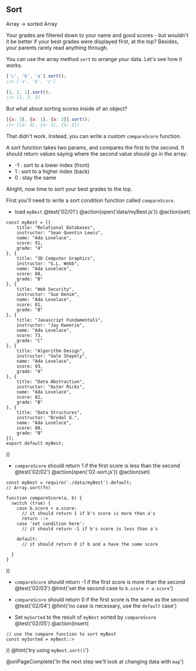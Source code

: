 ## Sort
Array -> sorted Array

Your grades are filtered down to your name and good scores - but wouldn't it be better if your best grades were displayed first, at the top? Besides, your parents rarely read anything through.

You can use the array method `sort` to arrange your data. Let's see how it works.

```js
['c', 'b', 'a'].sort();
//> ['a', 'b', 'c']

[3, 2, 1].sort();
//> [1, 2, 3]
```

But what about sorting scores inside of an object?

```js
[{a: 3}, {a: 1}, {a: 2}].sort();
//> [{a: 3}, {a: 1}, {a: 2}]
```

That didn't work. Instead, you can write a custom `compareScore` function.

A sort function takes two params, and compares the first to the second. It should return values saying where the second value should go in the array:

  * -1 : sort to a lower index (front)
  * 1 : sort to a higher index (back)
  * 0 : stay the same

Alright, now time to sort your best grades to the top.

First you'll need to write a sort condition function called `compareScore`.

+ load `myBest`
@test('02/01')
@action(open('data/myBest.js'))
@action(set(
```
const myBest = [{
	title: "Relational Databases",
	instructor: "Sean Quentin Lewis",
	name: "Ada Lovelace",
	score: 91,
	grade: "A"
}, {
	title: "3D Computer Graphics",
	instructor: "G.L. Webb",
	name: "Ada Lovelace",
	score: 88,
	grade: "B"
}, {
	title: "Web Security",
	instructor: "Sue Denim",
	name: "Ada Lovelace",
	score: 81,
	grade: "B"
}, {
	title: "Javascript Fundamentals",
	instructor: "Jay Kweerie",
	name: "Ada Lovelace",
	score: 73,
	grade: "C"
}, {
	title: "Algorithm Design",
	instructor: "Gale Shapely",
	name: "Ada Lovelace",
	score: 93,
	grade: "A"
}, {
	title: "Data Abstraction",
	instructor: "Aster Ricks",
	name: "Ada Lovelace",
	score: 82,
	grade: "B"
}, {
	title: "Data Structures",
	instructor: "Brodal Q.",
	name: "Ada Lovelace",
	score: 88,
	grade: "B"
}];
export default myBest;
```
))

+ `compareScore` should return 1 if the first score is less than the second
@test('02/02')
@action(open('02-sort.js'))
@action(set(
```
const myBest = require('./data/myBest').default;
// Array.sort(fn)

function compareScore(a, b) {
  switch (true) {
    case b.score > a.score:
      // it should return 1 if b's score is more than a's
      return ::>
    case 'set condition here':
      // it should return -1 if b's score is less than a's

    default:
      // it should return 0 if b and a have the same score

  }
}
```
))
+ `compareScore` should return -1 if the first score is more than the second
@test('02/03')
@hint('set the second case to `b.score < a.score`')

+ `compareScore` should return 0 if the first score is the same as the second
@test('02/04')
@hint('no case is necessary, use the `default` case')

+ Set `mySorted` to the result of `myBest` sorted by `compareScore`
@test('02/05')
@action(insert(
```
// use the compare function to sort myBest
const mySorted = myBest::>
```
))
@hint('try using `myBest.sort()`')

@onPageComplete('In the next step we'll look at changing data with `map`')
